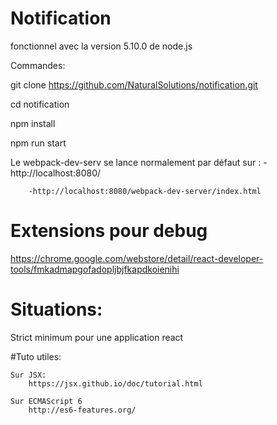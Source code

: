 # Notification

fonctionnel avec la version 5.10.0 de node.js

Commandes:

git clone https://github.com/NaturalSolutions/notification.git


cd notification

npm install

npm run start

Le webpack-dev-serv se lance normalement par défaut sur :
		-http://localhost:8080/

		-http://localhost:8080/webpack-dev-server/index.html
		
# Extensions pour debug
https://chrome.google.com/webstore/detail/react-developer-tools/fmkadmapgofadopljbjfkapdkoienihi

# Situations:


Strict minimum pour une application react

#Tuto utiles:

	Sur JSX:
		https://jsx.github.io/doc/tutorial.html

	Sur ECMAScript 6
		http://es6-features.org/

